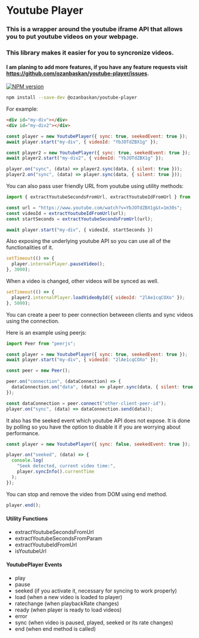 # Youtube Player

### This is a wrapper around the youtube iframe API that allows you to put youtube videos on your webpage.

### This library makes it easier for you to syncronize videos.

#### I am planing to add more features, if you have any feature requests visit https://github.com/ozanbaskan/youtube-player/issues.

[![NPM version](https://badge.fury.io/js/%40ozanbaskan%2Fyoutube-player.svg)](https://www.npmjs.com/package/@ozanbaskan/youtube-player)

```bash
npm install --save-dev @ozanbaskan/youtube-player
```

For example:

```html
<div id="my-div"></div>
<div id="my-div2"></div>
```

```javascript
const player = new YoutubePlayer({ sync: true, seekedEvent: true });
await player.start("my-div", { videoId: "YbJOTdZBX1g" });

const player2 = new YoutubePlayer({ sync: true, seekedEvent: true });
await player2.start("my-div2", { videoId: "YbJOTdZBX1g" });

player.on("sync", (data) => player2.sync(data, { silent: true }));
player2.on("sync", (data) => player.sync(data, { silent: true }));
```

You can also pass user friendly URL from youtube using utility methods:

```javascript
import { extractYoutubeSecondsFromUrl, extractYoutubeIdFromUrl } from '@ozanbaskan/youtube-player';

const url = "https://www.youtube.com/watch?v=YbJOTdZBX1g&t=1m30s";
const videoId = extractYoutubeIdFromUrl(url);
const startSeconds = extractYoutubeSecondsFromUrl(url);

await player.start("my-div", { videoId, startSeconds })
```

Also exposing the underlying youtube API so you can use all of the functionalities of it.

```javascript
setTimeout(() => {
  player.internalPlayer.pauseVideo();
}, 3000);
```

When a video is changed, other videos will be synced as well.

```javascript
setTimeout(() => {
  player2.internalPlayer.loadVideoById({ videoId: "2lAe1cqCOXo" });
}, 5000);
```

You can create a peer to peer connection betweeen clients and sync videos using the connection.

Here is an example using peerjs:

```javascript
import Peer from "peerjs";

const player = new YoutubePlayer({ sync: true, seekedEvent: true });
await player.start("my-div", { videoId: "2lAe1cqCOXo" });

const peer = new Peer();

peer.on("connection", (dataConnection) => {
  dataConnection.on("data", (data) => player.sync(data, { silent: true }));
});

const dataConnection = peer.connect("other-client-peer-id");
player.on("sync", (data) => dataConnection.send(data));
```

It also has the seeked event which youtube API does not expose.
It is done by polling so you have the option to disable it if you are worrying about performance.

```javascript
const player = new YoutubePlayer({ sync: false, seekedEvent: true });

player.on("seeked", (data) => {
  console.log(
    "Seek detected, current video time:",
    player.syncInfo().currentTime
  );
});
```

You can stop and remove the video from DOM using end method.

```javascript
player.end();
```


#### Utility Functions
 - extractYoutubeSecondsFromUrl
 - extractYoutubeSecondsFromParam
 - extractYoutubeIdFromUrl
 - isYoutubeUrl

#### YoutubePlayer Events
 - play
 - pause
 - seeked (if you activate it, necessary for syncing to work properly)
 - load (when a new video is loaded to player)
 - ratechange (when playbackRate changes)
 - ready (when player is ready to load videos)
 - error
 - sync (when video is paused, played, seeked or its rate changes)
 - end (when end method is called)
 